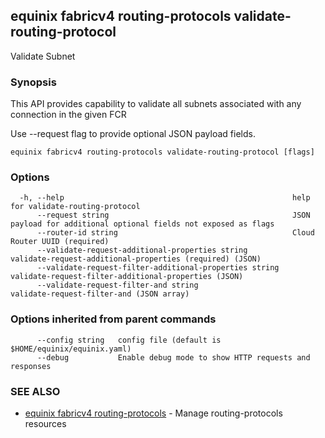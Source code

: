 ## equinix fabricv4 routing-protocols validate-routing-protocol

Validate Subnet

### Synopsis

This API provides capability to validate all subnets associated with any connection in the given FCR

Use --request flag to provide optional JSON payload fields.

```
equinix fabricv4 routing-protocols validate-routing-protocol [flags]
```

### Options

```
  -h, --help                                                   help for validate-routing-protocol
      --request string                                         JSON payload for additional optional fields not exposed as flags
      --router-id string                                       Cloud Router UUID (required)
      --validate-request-additional-properties string          validate-request-additional-properties (required) (JSON)
      --validate-request-filter-additional-properties string   validate-request-filter-additional-properties (JSON)
      --validate-request-filter-and string                     validate-request-filter-and (JSON array)
```

### Options inherited from parent commands

```
      --config string   config file (default is $HOME/equinix/equinix.yaml)
      --debug           Enable debug mode to show HTTP requests and responses
```

### SEE ALSO

* [equinix fabricv4 routing-protocols](equinix_fabricv4_routing-protocols.md)	 - Manage routing-protocols resources

